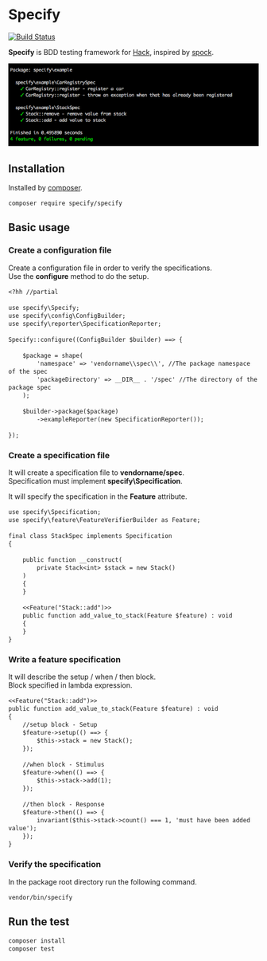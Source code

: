 Specify
============================

[![Build Status](https://travis-ci.org/hack-specify/specify.svg?branch=master)](https://travis-ci.org/hack-specify/specify)

**Specify** is BDD testing framework for [Hack](http://hacklang.org/), inspired by [spock](https://github.com/spockframework/spock).


![Screen Shot](https://raw.githubusercontent.com/hack-specify/specify/master/screen-shot.png)

Installation
----------------------------

Installed by [composer](https://getcomposer.org/).

	composer require specify/specify

Basic usage
----------------------------

### Create a configuration file

Create a configuration file in order to verify the specifications.  
Use the **configure** method to do the setup.  

```hack
<?hh //partial

use specify\Specify;
use specify\config\ConfigBuilder;
use specify\reporter\SpecificationReporter;

Specify::configure((ConfigBuilder $builder) ==> {

    $package = shape(
        'namespace' => 'vendorname\\spec\\', //The package namespace of the spec
        'packageDirectory' => __DIR__ . '/spec' //The directory of the package spec
    );

    $builder->package($package)
        ->exampleReporter(new SpecificationReporter());

});
```

### Create a specification file

It will create a specification file to **vendorname/spec**.  
Specification must implement **specify\Specification**.  

It will specify the specification in the **Feature** attribute.  

```hack
use specify\Specification;
use specify\feature\FeatureVerifierBuilder as Feature;

final class StackSpec implements Specification
{

    public function __construct(
        private Stack<int> $stack = new Stack()
    )
    {
    }

    <<Feature("Stack::add")>>
    public function add_value_to_stack(Feature $feature) : void
    {
    }
}
```

### Write a feature specification

It will describe the setup / when / then block.  
Block specified in lambda expression.

```hack
<<Feature("Stack::add")>>
public function add_value_to_stack(Feature $feature) : void
{
    //setup block - Setup
    $feature->setup(() ==> {
        $this->stack = new Stack();
    });

    //when block - Stimulus
    $feature->when(() ==> {
        $this->stack->add(1);
    });

    //then block - Response
    $feature->then(() ==> {
        invariant($this->stack->count() === 1, 'must have been added value');
    });
}
```

### Verify the specification

In the package root directory run the following command.  

	vendor/bin/specify


Run the test
----------------------------

	composer install
	composer test
